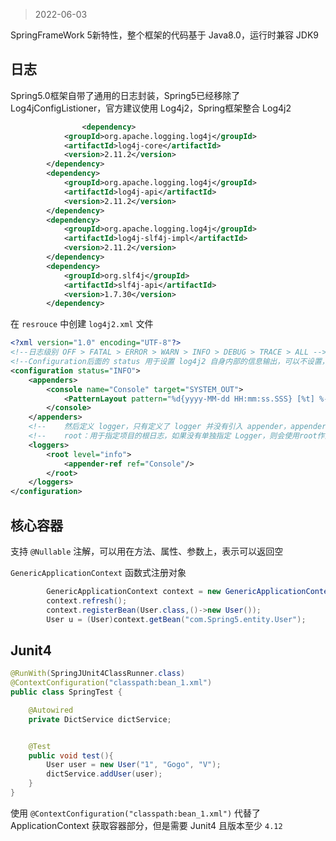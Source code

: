 > 2022-06-03

SpringFrameWork 5新特性，整个框架的代码基于 Java8.0，运行时兼容 JDK9



## 日志

Spring5.0框架自带了通用的日志封装，Spring5已经移除了 Log4jConfigListioner，官方建议使用 Log4j2，Spring框架整合 Log4j2

```xml
				<dependency>
            <groupId>org.apache.logging.log4j</groupId>
            <artifactId>log4j-core</artifactId>
            <version>2.11.2</version>
        </dependency>
        <dependency>
            <groupId>org.apache.logging.log4j</groupId>
            <artifactId>log4j-api</artifactId>
            <version>2.11.2</version>
        </dependency>
        <dependency>
            <groupId>org.apache.logging.log4j</groupId>
            <artifactId>log4j-slf4j-impl</artifactId>
            <version>2.11.2</version>
        </dependency>
        <dependency>
            <groupId>org.slf4j</groupId>
            <artifactId>slf4j-api</artifactId>
            <version>1.7.30</version>
        </dependency>
```

在 `resrouce` 中创建 `log4j2.xml` 文件

```xml
<?xml version="1.0" encoding="UTF-8"?>
<!--日志级别 OFF > FATAL > ERROR > WARN > INFO > DEBUG > TRACE > ALL -->
<!--Configuration后面的 status 用于设置 log4j2 自身内部的信息输出，可以不设置，当设置为 trace时，可以看到 log4j2 内部各种详细输出-->
<configuration status="INFO">
    <appenders>
        <console name="Console" target="SYSTEM_OUT">
            <PatternLayout pattern="%d{yyyy-MM-dd HH:mm:ss.SSS} [%t] %-5leavel %logger{36} -%msg%n"/>
        </console>
    </appenders>
    <!--    然后定义 logger，只有定义了 logger 并没有引入 appender，appender才会生效-->
    <!--    root：用于指定项目的根日志，如果没有单独指定 Logger，则会使用root作为默认的日志输出 -->
    <loggers>
        <root level="info">
            <appender-ref ref="Console"/>
        </root>
    </loggers>
</configuration>
```



## 核心容器

支持 `@Nullable` 注解，可以用在方法、属性、参数上，表示可以返回空

`GenericApplicationContext` 函数式注册对象

```java
        GenericApplicationContext context = new GenericApplicationContext();
        context.refresh();
        context.registerBean(User.class,()->new User());
        User u = (User)context.getBean("com.Spring5.entity.User");
```

## Junit4

```java
@RunWith(SpringJUnit4ClassRunner.class)
@ContextConfiguration("classpath:bean_1.xml")
public class SpringTest {

    @Autowired
    private DictService dictService;


    @Test
    public void test(){
        User user = new User("1", "Gogo", "V");
        dictService.addUser(user);
    }
}
```

使用 `@ContextConfiguration("classpath:bean_1.xml")` 代替了 ApplicationContext 获取容器部分，但是需要 Junit4 且版本至少 `4.12` 

